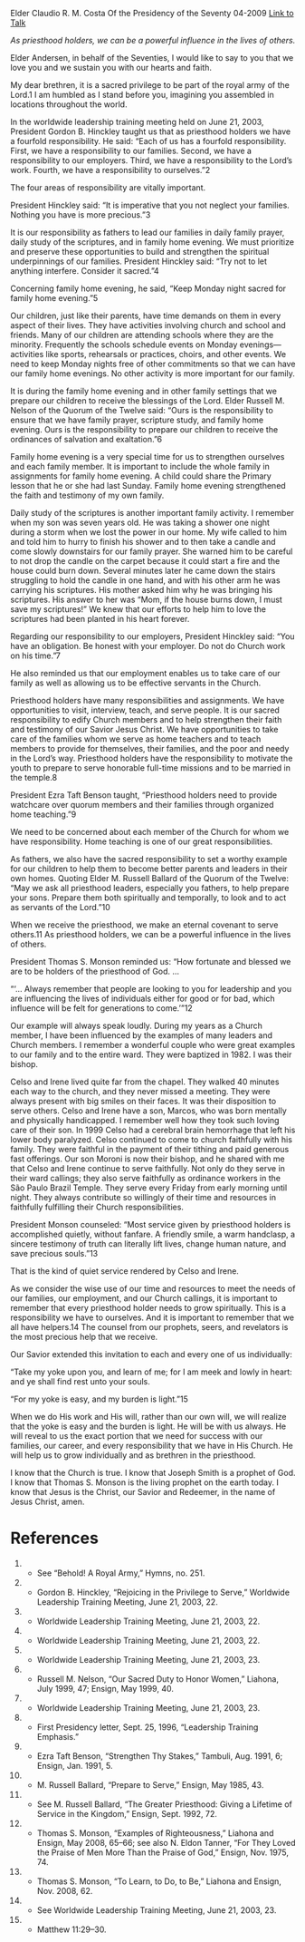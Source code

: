 Elder Claudio R. M. Costa
Of the Presidency of the Seventy
04-2009
[Link to Talk](https://www.churchofjesuschrist.org/study/general-conference/2009/04/priesthood-responsibilities?lang=eng)

_As priesthood holders, we can be a powerful influence in the lives of others._

Elder Andersen, in behalf of the Seventies, I would like to say to you that we love you and we sustain you with our hearts and faith.

My dear brethren, it is a sacred privilege to be part of the royal army of the Lord.1 I am humbled as I stand before you, imagining you assembled in locations throughout the world.

In the worldwide leadership training meeting held on June 21, 2003, President Gordon B. Hinckley taught us that as priesthood holders we have a fourfold responsibility. He said: “Each of us has a fourfold responsibility. First, we have a responsibility to our families. Second, we have a responsibility to our employers. Third, we have a responsibility to the Lord’s work. Fourth, we have a responsibility to ourselves.”2

The four areas of responsibility are vitally important.

President Hinckley said: “It is imperative that you not neglect your families. Nothing you have is more precious.”3

It is our responsibility as fathers to lead our families in daily family prayer, daily study of the scriptures, and in family home evening. We must prioritize and preserve these opportunities to build and strengthen the spiritual underpinnings of our families. President Hinckley said: “Try not to let anything interfere. Consider it sacred.”4

Concerning family home evening, he said, “Keep Monday night sacred for family home evening.”5

Our children, just like their parents, have time demands on them in every aspect of their lives. They have activities involving church and school and friends. Many of our children are attending schools where they are the minority. Frequently the schools schedule events on Monday evenings—activities like sports, rehearsals or practices, choirs, and other events. We need to keep Monday nights free of other commitments so that we can have our family home evenings. No other activity is more important for our family.

It is during the family home evening and in other family settings that we prepare our children to receive the blessings of the Lord. Elder Russell M. Nelson of the Quorum of the Twelve said: “Ours is the responsibility to ensure that we have family prayer, scripture study, and family home evening. Ours is the responsibility to prepare our children to receive the ordinances of salvation and exaltation.”6

Family home evening is a very special time for us to strengthen ourselves and each family member. It is important to include the whole family in assignments for family home evening. A child could share the Primary lesson that he or she had last Sunday. Family home evening strengthened the faith and testimony of my own family.

Daily study of the scriptures is another important family activity. I remember when my son was seven years old. He was taking a shower one night during a storm when we lost the power in our home. My wife called to him and told him to hurry to finish his shower and to then take a candle and come slowly downstairs for our family prayer. She warned him to be careful to not drop the candle on the carpet because it could start a fire and the house could burn down. Several minutes later he came down the stairs struggling to hold the candle in one hand, and with his other arm he was carrying his scriptures. His mother asked him why he was bringing his scriptures. His answer to her was “Mom, if the house burns down, I must save my scriptures!” We knew that our efforts to help him to love the scriptures had been planted in his heart forever.

Regarding our responsibility to our employers, President Hinckley said: “You have an obligation. Be honest with your employer. Do not do Church work on his time.”7

He also reminded us that our employment enables us to take care of our family as well as allowing us to be effective servants in the Church.

Priesthood holders have many responsibilities and assignments. We have opportunities to visit, interview, teach, and serve people. It is our sacred responsibility to edify Church members and to help strengthen their faith and testimony of our Savior Jesus Christ. We have opportunities to take care of the families whom we serve as home teachers and to teach members to provide for themselves, their families, and the poor and needy in the Lord’s way. Priesthood holders have the responsibility to motivate the youth to prepare to serve honorable full-time missions and to be married in the temple.8

President Ezra Taft Benson taught, “Priesthood holders need to provide watchcare over quorum members and their families through organized home teaching.”9

We need to be concerned about each member of the Church for whom we have responsibility. Home teaching is one of our great responsibilities.

As fathers, we also have the sacred responsibility to set a worthy example for our children to help them to become better parents and leaders in their own homes. Quoting Elder M. Russell Ballard of the Quorum of the Twelve: “May we ask all priesthood leaders, especially you fathers, to help prepare your sons. Prepare them both spiritually and temporally, to look and to act as servants of the Lord.”10

When we receive the priesthood, we make an eternal covenant to serve others.11 As priesthood holders, we can be a powerful influence in the lives of others.

President Thomas S. Monson reminded us: “How fortunate and blessed we are to be holders of the priesthood of God. …

“‘… Always remember that people are looking to you for leadership and you are influencing the lives of individuals either for good or for bad, which influence will be felt for generations to come.’”12

Our example will always speak loudly. During my years as a Church member, I have been influenced by the examples of many leaders and Church members. I remember a wonderful couple who were great examples to our family and to the entire ward. They were baptized in 1982. I was their bishop.

Celso and Irene lived quite far from the chapel. They walked 40 minutes each way to the church, and they never missed a meeting. They were always present with big smiles on their faces. It was their disposition to serve others. Celso and Irene have a son, Marcos, who was born mentally and physically handicapped. I remember well how they took such loving care of their son. In 1999 Celso had a cerebral brain hemorrhage that left his lower body paralyzed. Celso continued to come to church faithfully with his family. They were faithful in the payment of their tithing and paid generous fast offerings. Our son Moroni is now their bishop, and he shared with me that Celso and Irene continue to serve faithfully. Not only do they serve in their ward callings; they also serve faithfully as ordinance workers in the São Paulo Brazil Temple. They serve every Friday from early morning until night. They always contribute so willingly of their time and resources in faithfully fulfilling their Church responsibilities.

President Monson counseled: “Most service given by priesthood holders is accomplished quietly, without fanfare. A friendly smile, a warm handclasp, a sincere testimony of truth can literally lift lives, change human nature, and save precious souls.”13

That is the kind of quiet service rendered by Celso and Irene.

As we consider the wise use of our time and resources to meet the needs of our families, our employment, and our Church callings, it is important to remember that every priesthood holder needs to grow spiritually. This is a responsibility we have to ourselves. And it is important to remember that we all have helpers.14 The counsel from our prophets, seers, and revelators is the most precious help that we receive.

Our Savior extended this invitation to each and every one of us individually:

“Take my yoke upon you, and learn of me; for I am meek and lowly in heart: and ye shall find rest unto your souls.

“For my yoke is easy, and my burden is light.”15

When we do His work and His will, rather than our own will, we will realize that the yoke is easy and the burden is light. He will be with us always. He will reveal to us the exact portion that we need for success with our families, our career, and every responsibility that we have in His Church. He will help us to grow individually and as brethren in the priesthood.

I know that the Church is true. I know that Joseph Smith is a prophet of God. I know that Thomas S. Monson is the living prophet on the earth today. I know that Jesus is the Christ, our Savior and Redeemer, in the name of Jesus Christ, amen.

# References
1. - See “Behold! A Royal Army,” Hymns, no. 251.
2. - Gordon B. Hinckley, “Rejoicing in the Privilege to Serve,” Worldwide Leadership Training Meeting, June 21, 2003, 22.
3. - Worldwide Leadership Training Meeting, June 21, 2003, 22.
4. - Worldwide Leadership Training Meeting, June 21, 2003, 22.
5. - Worldwide Leadership Training Meeting, June 21, 2003, 23.
6. - Russell M. Nelson, “Our Sacred Duty to Honor Women,” Liahona, July 1999, 47; Ensign, May 1999, 40.
7. - Worldwide Leadership Training Meeting, June 21, 2003, 23.
8. - First Presidency letter, Sept. 25, 1996, “Leadership Training Emphasis.”
9. - Ezra Taft Benson, “Strengthen Thy Stakes,” Tambuli, Aug. 1991, 6; Ensign, Jan. 1991, 5.
10. - M. Russell Ballard, “Prepare to Serve,” Ensign, May 1985, 43.
11. - See M. Russell Ballard, “The Greater Priesthood: Giving a Lifetime of Service in the Kingdom,” Ensign, Sept. 1992, 72.
12. - Thomas S. Monson, “Examples of Righteousness,” Liahona and Ensign, May 2008, 65–66; see also N. Eldon Tanner, “For They Loved the Praise of Men More Than the Praise of God,” Ensign, Nov. 1975, 74.
13. - Thomas S. Monson, “To Learn, to Do, to Be,” Liahona and Ensign, Nov. 2008, 62.
14. - See Worldwide Leadership Training Meeting, June 21, 2003, 23.
15. - Matthew 11:29–30.
